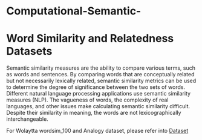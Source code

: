 # Computational-Semantic-
# Word Similarity and Relatedness Datasets
Semantic similarity measures are the ability to compare various terms, such as words and sentences. By comparing words that are conceptually related but not necessarily lexically related, semantic similarity metrics can be used to determine the degree of significance between the two sets of words. Different natural language processing applications use semantic similarity measures (NLP). The vagueness of words, the complexity of real languages, and other issues make calculating semantic similarity difficult. Despite their similarity in meaning, the words are not lexicographically interchangeable.

For Wolaytta wordsim_100 and Analogy dataset, please refer into [Dataset]()
